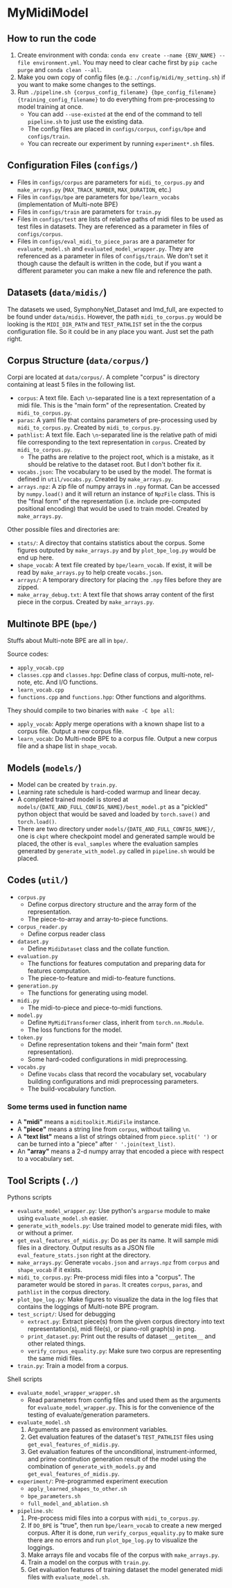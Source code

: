 # MyMidiModel

## How to run the code

1. Create environment with conda: `conda env create --name {ENV_NAME} --file environment.yml`. You may need to clear cache first by `pip cache purge` and `conda clean --all`.
2. Make you own copy of config files (e.g.: `./config/midi/my_setting.sh`) if you want to make some changes to the settings.
3. Run `./pipeline.sh {corpus_config_filename} {bpe_config_filename} {training_config_filename}` to do everything from pre-processing to model training at once.
   - You can add `--use-existed` at the end of the command to tell `pipeline.sh` to just use the existing data.
   - The config files are placed in `configs/corpus`, `configs/bpe` and `configs/train`.
   - You can recreate our experiment by running `experiment*.sh` files.


## Configuration Files (`configs/`)

- Files in `configs/corpus` are parameters for `midi_to_corpus.py` and `make_arrays.py` (`MAX_TRACK_NUMBER`, `MAX_DURATION`, etc.)
- Files in `configs/bpe` are parameters for `bpe/learn_vocabs` (implementation of Multi-note BPE)
- Files in `configs/train` are parameters for `train.py`
- Files in `configs/test` are lists of relative paths of midi files to be used as test files in datasets. They are referenced as a parameter in files of `configs/corpus`.
- Files in `configs/eval_midi_to_piece_paras` are a parameter for `evaluate_model.sh` and `evaluated_model_wrapper.py`. They are referenced as a parameter in files of `configs/train`. We don't set it though cause the default is written in the code, but if you want a different parameter you can make a new file and reference the path.


## Datasets (`data/midis/`)

The datasets we used, SymphonyNet_Dataset and lmd_full, are expected to be found under `data/midis`. However, the path `midi_to_corpus.py` would be looking is the `MIDI_DIR_PATH` and `TEST_PATHLIST` set in the the corpus configuration file. So it could be in any place you want. Just set the path right.


## Corpus Structure (`data/corpus/`)

Corpi are located at `data/corpus/`. A complete "corpus" is directory containing at least 5 files in the following list.

- `corpus`: A text file. Each `\n`-separated line is a text representation of a midi file. This is the "main form" of the representation. Created by `midi_to_corpus.py`.
- `paras`: A yaml file that contains parameters of pre-processing used by `midi_to_corpus.py`. Created by `midi_to_corpus.py`.
- `pathlist`: A text file. Each `\n`-separated line is the relative path of midi file corresponding to the text representation in `corpus`. Created by `midi_to_corpus.py`.
  - The paths are relative to the project root, which is a mistake, as it should be relative to the dataset root. But I don't bother fix it.
- `vocabs.json`: The vocabulary to be used by the model. The format is defined in `util/vocabs.py`. Created by `make_arrays.py`.
- `arrays.npz`: A zip file of numpy arrays in `.npy` format. Can be accessed by `numpy.load()` and it will return an instance of `NpzFile` class. This is the "final form" of the representation (i.e. include pre-computed positional encoding) that would be used to train model. Created by `make_arrays.py`.

Other possible files and directories are:

- `stats/`: A directoy that contains statistics about the corpus. Some figures outputed by `make_arrays.py` and by `plot_bpe_log.py` would be end up here.
- `shape_vocab`: A text file created by `bpe/learn_vocab`. If exist, it will be read by `make_arrays.py` to help create `vocabs.json`.
- `arrays/`: A temporary directory for placing the `.npy` files before they are zipped.
- `make_array_debug.txt`: A text file that shows array content of the first piece in the corpus. Created by `make_arrays.py`.


## Multinote BPE (`bpe/`)

Stuffs about Multi-note BPE are all in `bpe/`.

Source codes:

- `apply_vocab.cpp`
- `classes.cpp` and `classes.hpp`: Define class of corpus, multi-note, rel-note, etc. And I/O functions.
- `learn_vocab.cpp`
- `functions.cpp` and `functions.hpp`: Other functions and algorithms.

They should compile to two binaries with `make -C bpe all`:

- `apply_vocab`: Apply merge operations with a known shape list to a corpus file. Output a new corpus file.
- `learn_vocab`: Do Multi-node BPE to a corpus file. Output a new corpus file and a shape list in `shape_vocab`.


## Models (`models/`)

- Model can be created by `train.py`.
- Learning rate schedule is hard-coded warmup and linear decay.
- A completed trained model is stored at `models/{DATE_AND_FULL_CONFIG_NAME}/best_model.pt` as a "pickled" python object that would be saved and loaded by `torch.save()` and `torch.load()`.
- There are two directory under `models/{DATE_AND_FULL_CONFIG_NAME}/`, one is `ckpt` where checkpoint model and generated sample would be placed, the other is `eval_samples` where the evaluation samples generated by `generate_with_model.py` called in `pipeline.sh` would be placed.


## Codes (`util/`)

- `corpus.py`
  - Define corpus directory structure and the array form of the representation.
  - The piece-to-array and array-to-piece functions.
- `corpus_reader.py`
  - Define corpus reader class
- `dataset.py`
  - Define `MidiDataset` class and the collate function.
- `evaluation.py`
  - The functions for features computation and preparing data for features computation.
  - The piece-to-feature and midi-to-feature functions.
- `generation.py`
  - The functions for generating using model.
- `midi.py`
  - The midi-to-piece and piece-to-midi functions.
- `model.py`
  - Define `MyMidiTransformer` class, inherit from `torch.nn.Module`.
  - The loss functions for the model.
- `token.py`
  - Define representation tokens and their "main form" (text representation).
  - Some hard-coded configurations in midi preprocessing.
- `vocabs.py`
  - Define `Vocabs` class that record the vocabulary set, vocabulary building configurations and midi preprocessing parameters.
  - The build-vocabulary function.


### Some terms used in function name

- A **"midi"** means a `miditoolkit.MidiFile` instance.
- A **"piece"** means a string line from `corpus`, without tailing `\n`.
- A **"text list"** means a list of strings obtained from `piece.split(' ')` or can be turned into a "piece" after `' '.join(text_list)`.
- An **"array"** means a 2-d numpy array that encoded a piece with respect to a vocabulary set.


## Tool Scripts (`./`)

Pythons scripts

- `evaluate_model_wrapper.py`: Use python's `argparse` module to make using `evaluate_model.sh` easier.
- `generate_with_models.py`: Use trained model to generate midi files, with or without a primer.
- `get_eval_features_of_midis.py`: Do as per its name. It will sample midi files in a directory. Output results as a JSON file `eval_feature_stats.json` right at the directory.
- `make_arrays.py`: Generate `vocabs.json` and `arrays.npz` from `corpus` and `shape_vocab` if it exists.
- `midi_to_corpus.py`: Pre-process midi files into a "corpus". The parameter would be stored in `paras`. It creates `corpus`, `paras`, and `pathlist` in the corpus directory.
- `plot_bpe_log.py`: Make figures to visualize the data in the log files that contains the loggings of Multi-note BPE program.
- `test_script/`: Used for debugging
  - `extract.py`: Extract piece(s) from the given corpus directory into text representation(s), midi file(s), or piano-roll graph(s) in png.
  - `print_dataset.py`: Print out the results of dataset `__getitem__` and other related things.
  - `verify_corpus_equality.py`: Make sure two corpus are representing the same midi files.
- `train.py`: Train a model from a corpus.

Shell scripts

- `evaluate_model_wrapper_wrapper.sh`
  - Read parameters from config files and used them as the arguments for `evaluate_model_wrapper.py`. This is for the convenience of the testing of evaluate/generation parameters.
- `evaluate_model.sh`
   1. Arguments are passed as environment variables.
   2. Get evaluation features of the dataset's `TEST_PATHLIST` files using `get_eval_features_of_midis.py`.
   3. Get evaluation features of the unconditional, instrument-informed, and prime continution generation result of the model using the combination of `generate_with_models.py` and `get_eval_features_of_midis.py`.
- `experiment/`: Pre-programmed experiment execution
  - `apply_learned_shapes_to_other.sh`
  - `bpe_parameters.sh`
  - `full_model_and_ablation.sh`
- `pipeline.sh`:
  1. Pre-process midi files into a corpus with `midi_to_corpus.py`.
  2. If `DO_BPE` is "true", then run `bpe/learn_vocab` to create a new merged corpus. After it is done, run `verify_corpus_equality.py` to make sure there are no errors and run `plot_bpe_log.py` to visualize the loggings.
  3. Make arrays file and vocabs file of the corpus with `make_arrays.py`.
  4. Train a model on the corpus with `train.py`.
  5. Get evaluation features of training dataset the model generated midi files with `evaluate_model.sh`.
